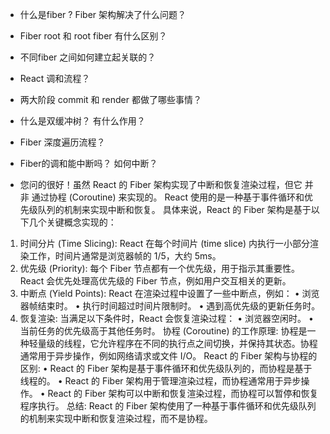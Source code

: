 * 什么是fiber ? Fiber 架构解决了什么问题？ 
* Fiber root 和 root fiber 有什么区别？ 
* 不同fiber 之间如何建立起关联的？
* React 调和流程？
* 两大阶段 commit 和 render 都做了哪些事情？
* 什么是双缓冲树？ 有什么作用？
* Fiber 深度遍历流程？
* Fiber的调和能中断吗？ 如何中断？





* 您问的很好！虽然 React 的 Fiber 架构实现了中断和恢复渲染过程，但它 并非 通过协程 (Coroutine) 来实现的。
React 使用的是一种基于事件循环和优先级队列的机制来实现中断和恢复。
具体来说，React 的 Fiber 架构是基于以下几个关键概念实现的：
1. 时间分片 (Time Slicing): React 在每个时间片 (time slice) 内执行一小部分渲染工作，时间片通常是浏览器帧的 1/5，大约 5ms。
2. 优先级 (Priority): 每个 Fiber 节点都有一个优先级，用于指示其重要性。React 会优先处理高优先级的 Fiber 节点，例如用户交互相关的更新。
3. 中断点 (Yield Points): React 在渲染过程中设置了一些中断点，例如：
• 浏览器帧结束时。
• 执行时间超过时间片限制时。
• 遇到高优先级的更新任务时。
4. 恢复渲染: 当满足以下条件时，React 会恢复渲染过程：
• 浏览器空闲时。
• 当前任务的优先级高于其他任务时。
协程 (Coroutine) 的工作原理:
协程是一种轻量级的线程，它允许程序在不同的执行点之间切换，并保持其状态。协程通常用于异步操作，例如网络请求或文件 I/O。
React 的 Fiber 架构与协程的区别:
• React 的 Fiber 架构是基于事件循环和优先级队列的，而协程是基于线程的。
• React 的 Fiber 架构用于管理渲染过程，而协程通常用于异步操作。
• React 的 Fiber 架构可以中断和恢复渲染过程，而协程可以暂停和恢复程序执行。
总结:
React 的 Fiber 架构使用了一种基于事件循环和优先级队列的机制来实现中断和恢复渲染过程，而不是协程。